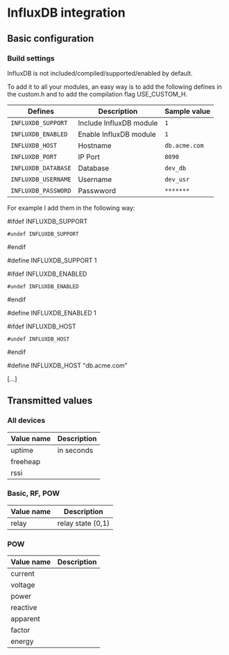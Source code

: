 # InfluxDB integration

## Basic configuration

### Build settings

InfluxDB is not included/compiled/supported/enabled by default.

To add it to all your modules, an easy way is to add the following defines in the custom.h and to add the compilation flag USE_CUSTOM_H.

| Defines | Description | Sample value |
| --- | --- | --- |
| `INFLUXDB_SUPPORT` | Include InfluxDB module | `1` |
| `INFLUXDB_ENABLED` | Enable InfluxDB module | `1` |
| `INFLUXDB_HOST` | Hostname | `db.acme.com` |
| `INFLUXDB_PORT` | IP Port | `8090` |
| `INFLUXDB_DATABASE` | Database | `dev_db` |
| `INFLUXDB_USERNAME` | Username | `dev_usr` |
| `INFLUXDB_PASSWORD` | Passwword | `*******` |

For example I add them in the following way:

#ifdef INFLUXDB_SUPPORT

    #undef INFLUXDB_SUPPORT

#endif

#define INFLUXDB_SUPPORT       1

#ifdef INFLUXDB_ENABLED

    #undef INFLUXDB_ENABLED

#endif

#define INFLUXDB_ENABLED       1


#ifdef INFLUXDB_HOST

    #undef INFLUXDB_HOST

#endif

#define INFLUXDB_HOST       "db.acme.com"


[...]


## Transmitted values

### All devices

|Value name|Description|
| --- | --- |
|uptime|in seconds|
|freeheap||
|rssi||

### Basic, RF, POW

|Value name|Description|
| --- | --- |
|relay|relay state (0,1)|

### POW

|Value name|Description|
| --- | --- |
|current||
|voltage||
|power||
|reactive||
|apparent||
|factor||
|energy||

